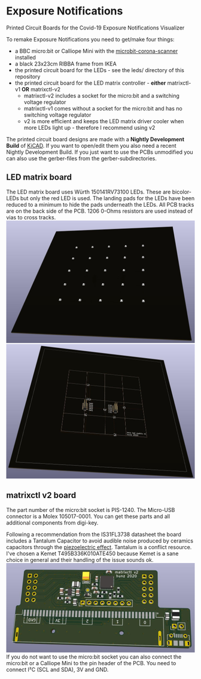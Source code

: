 # Exposure Notifications
Printed Circuit Boards for the Covid-19 Exposure Notifications Visualizer

To remake Exposure Notifications you need to get/make four things:
- a BBC micro:bit or Calliope Mini with the [microbit-corona-scanner](https://github.com/znuh/microbit-corona-scanner) installed
- a black 23x23cm RIBBA frame from IKEA
- the printed circuit board for the LEDs - see the leds/ directory of this repository
- the printed circuit board for the LED matrix controller - **either** matrixctl-v1 **OR** matrixctl-v2
  - matrixctl-v2 includes a socket for the micro:bit and a switching voltage regulator
  - matrixctl-v1 comes without a socket for the micro:bit and has no switching voltage regulator
  - v2 is more efficient and keeps the LED matrix driver cooler when more LEDs light up - therefore I recommend using v2

The printed circuit board designs are made with a **Nightly Development Build** of [KiCAD](https://kicad-pcb.org/).
If you want to open/edit them you also need a recent Nightly Development Build. If you just want to use the PCBs unmodified you can also use the gerber-files from the gerber-subdirectories.

## LED matrix board
The LED matrix board uses Würth 150141RV73100 LEDs. These are bicolor-LEDs but only the red LED is used.
The landing pads for the LEDs have been reduced to a minimum to hide the pads underneath the LEDs. All PCB tracks are on the back side of the PCB. 1206 0-Ohms resistors are used instead of vias to cross tracks.
![LED matrix front side](leds/leds.jpg)
![LED matrix back side](leds/leds-bot.jpg)

## matrixctl v2 board ##
The part number of the micro:bit socket is PIS-1240. The Micro-USB connector is a Molex 105017-0001. You can get these parts and all additional components from digi-key.

Following a recommendation from the IS31FL3738 datasheet the board includes a Tantalum Capacitor to avoid audible noise produced by ceramics capacitors through the [piezoelectric effect](https://product.tdk.com/en/contact/faq/31_singing_capacitors_piezoelectric_effect.pdf). Tantalum is a conflict resource. I've chosen a Kemet T495B336K010ATE450 because Kemet is a sane choice in general and their handling of the issue sounds ok.
![matrixctl v2](matrixctl-v2/matrixctl.jpg)
If you do not want to use the micro:bit socket you can also connect the micro:bit or a Calliope Mini to the pin header of the PCB. You need to connect I²C (SCL and SDA), 3V and GND.
